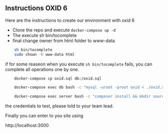 Instructions OXID 6
-----

Here are the instructions to create our environment with oxid 6

* Clone the repo and execute `docker-compose up -d`
* The execute sh bin/tocomplete 
* final change owner from html folder to www-data

```sh
    sh bin/tocomplete
    sudo chown -R www-data html
```

if for some reaseon when you execute `sh bin/tocomplete` fails, you can complete all operations one by one.

```sh
    docker-compose cp oxid.sql db:/oxid.sql
```

```sh
    docker-compose exec db bash -c "mysql -uroot -proot oxid < ./oxid.sql"
```

```sh
    docker-compose exec server bash -c "composer install && mkdir source/tmp && chmod -R 777 source/tmp"
```

the credentials to test, please told to your team lead.

Finally you can enter to you site using

http://localhost:3000